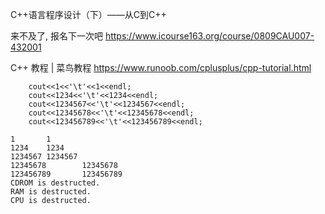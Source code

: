 C++语言程序设计（下）——从C到C++


来不及了, 报名下一次吧
https://www.icourse163.org/course/0809CAU007-432001


C++ 教程 | 菜鸟教程
https://www.runoob.com/cplusplus/cpp-tutorial.html

```
    cout<<1<<'\t'<<1<<endl;
    cout<<1234<<'\t'<<1234<<endl;
    cout<<1234567<<'\t'<<1234567<<endl;
    cout<<12345678<<'\t'<<12345678<<endl;
    cout<<123456789<<'\t'<<123456789<<endl;
```

```
1       1
1234    1234
1234567 1234567
12345678        12345678
123456789       123456789
CDROM is destructed.
RAM is destructed.
CPU is destructed.
```
